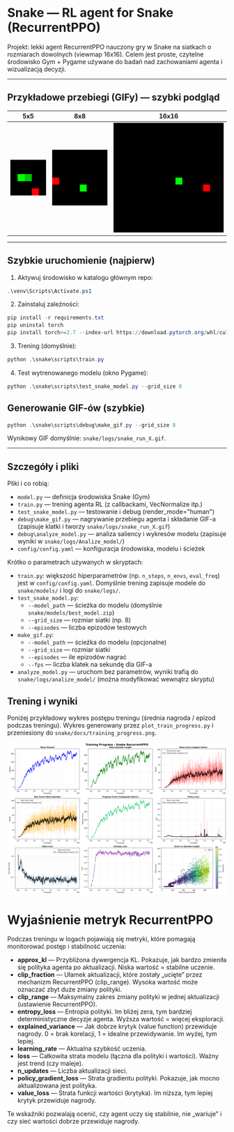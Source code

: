 # Snake — RL agent for Snake (RecurrentPPO)

Projekt: lekki agent RecurrentPPO nauczony gry w Snake na siatkach o rozmiarach dowolnych (viewmap 16x16). Celem jest proste, czytelne środowisko Gym + Pygame używane do badań nad zachowaniami agenta i wizualizacją decyzji.

---

## Przykładowe przebiegi (GIFy) — szybki podgląd

| 5x5 | 8x8 | 16x16 |
|:---:|:---:|:----:|
| ![snake run 5](docs/snake_run_5.gif) | ![snake run 8](docs/snake_run_8.gif) | ![snake run 16](docs/snake_run_16.gif) |

---

## Szybkie uruchomienie (najpierw)

1. Aktywuj środowisko w katalogu głównym repo:
```powershell
.\venv\Scripts\Activate.ps1
```
2. Zainstaluj zależności:
```powershell
pip install -r requirements.txt
pip uninstal torch
pip install torch>=2.7 --index-url https://download.pytorch.org/whl/cu128
```
3. Trening (domyślnie):
```powershell
python .\snake\scripts\train.py
```
4. Test wytrenowanego modelu (okno Pygame):
```powershell
python .\snake\scripts\test_snake_model.py --grid_size 8
```

## Generowanie GIF-ów (szybkie)

```powershell
python .\snake\scripts\debug\make_gif.py --grid_size 8
```

Wynikowy GIF domyślnie: `snake/logs/snake_run_X.gif`.

---

## Szczegóły i pliki

Pliki i co robią:
- `model.py` — definicja środowiska Snake (Gym)
- `train.py` — trening agenta RL (z callbackami, VecNormalize itp.)
- `test_snake_model.py` — testowanie i debug (render_mode="human")
- `debug\make_gif.py` — nagrywanie przebiegu agenta i składanie GIF-a (zapisuje klatki i tworzy `snake/logs/snake_run_X.gif`)
- `debug\analyze_model.py` — analiza saliency i wykresów modelu (zapisuje wyniki w `snake/logs/Analize_model/`)
- `config/config.yaml` — konfiguracja środowiska, modelu i ścieżek

Krótko o parametrach używanych w skryptach:
- `train.py`: większość hiperparametrów (np. `n_steps`, `n_envs`, `eval_freq`) jest w `config/config.yaml`. Domyślnie trening zapisuje modele do `snake/models/` i logi do `snake/logs/`.
- `test_snake_model.py`:
  - `--model_path` — ścieżka do modelu (domyślnie `snake/models/best_model.zip`)
  - `--grid_size` — rozmiar siatki (np. 8)
  - `--episodes` — liczba epizodów testowych
- `make_gif.py`:
  - `--model_path` — ścieżka do modelu (opcjonalne)
  - `--grid_size` — rozmiar siatki
  - `--episodes` — ile epizodów nagrać
  - `--fps` — liczba klatek na sekundę dla GIF-a
- `analyze_model.py` — uruchom bez parametrów, wyniki trafią do `snake/logs/analize_model/` (można modyfikować wewnątrz skryptu)

## Trening i wyniki

Poniżej przykładowy wykres postępu treningu (średnia nagroda / epizod podczas treningu). Wykres generowany przez `plot_train_progress.py` i przeniesiony do `snake/docs/training_progress.png`.

![Training progress](docs/training_progress.png)


# Wyjaśnienie metryk RecurrentPPO

Podczas treningu w logach pojawiają się metryki, które pomagają monitorować postęp i stabilność uczenia:

- **approx_kl** — Przybliżona dywergencja KL. Pokazuje, jak bardzo zmieniła się polityka agenta po aktualizacji. Niska wartość = stabilne uczenie.
- **clip_fraction** — Ułamek aktualizacji, które zostały „ucięte” przez mechanizm RecurrentPPO (clip_range). Wysoka wartość może oznaczać zbyt duże zmiany polityki.
- **clip_range** — Maksymalny zakres zmiany polityki w jednej aktualizacji (ustawienie RecurrentPPO).
- **entropy_loss** — Entropia polityki. Im bliżej zera, tym bardziej deterministyczne decyzje agenta. Wyższa wartość = więcej eksploracji.
- **explained_variance** — Jak dobrze krytyk (value function) przewiduje nagrody. 0 = brak korelacji, 1 = idealne przewidywanie. Im wyżej, tym lepiej.
- **learning_rate** — Aktualna szybkość uczenia.
- **loss** — Całkowita strata modelu (łączna dla polityki i wartości). Ważny jest trend (czy maleje).
- **n_updates** — Liczba aktualizacji sieci.
- **policy_gradient_loss** — Strata gradientu polityki. Pokazuje, jak mocno aktualizowana jest polityka.
- **value_loss** — Strata funkcji wartości (krytyka). Im niższa, tym lepiej krytyk przewiduje nagrody.

Te wskaźniki pozwalają ocenić, czy agent uczy się stabilnie, nie „wariuje” i czy sieć wartości dobrze przewiduje nagrody.